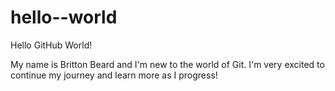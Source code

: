 # hello--world

Hello GitHub World!

My name is Britton Beard and I'm new to the world of Git.
I'm very excited to continue my journey and learn more as I progress!
